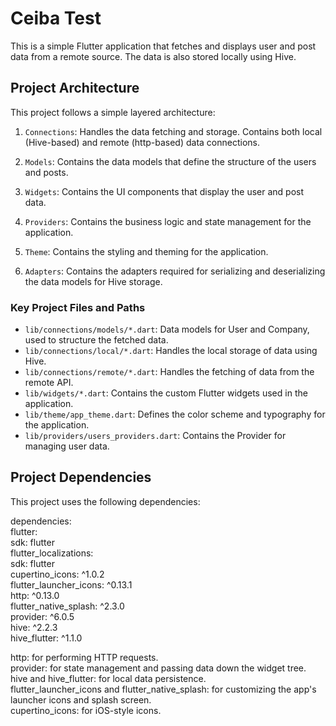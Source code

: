 # Ceiba Test

This is a simple Flutter application that fetches and displays user and post data from a remote source. The data is also stored locally using Hive.

## Project Architecture

This project follows a simple layered architecture:

1. `Connections`: Handles the data fetching and storage. Contains both local (Hive-based) and remote (http-based) data connections.

2. `Models`: Contains the data models that define the structure of the users and posts.

3. `Widgets`: Contains the UI components that display the user and post data.

4. `Providers`: Contains the business logic and state management for the application.

5. `Theme`: Contains the styling and theming for the application.

6. `Adapters`: Contains the adapters required for serializing and deserializing the data models for Hive storage.

### Key Project Files and Paths

- `lib/connections/models/*.dart`: Data models for User and Company, used to structure the fetched data.
- `lib/connections/local/*.dart`: Handles the local storage of data using Hive.
- `lib/connections/remote/*.dart`: Handles the fetching of data from the remote API.
- `lib/widgets/*.dart`: Contains the custom Flutter widgets used in the application.
- `lib/theme/app_theme.dart`: Defines the color scheme and typography for the application.
- `lib/providers/users_providers.dart`: Contains the Provider for managing user data.

## Project Dependencies

This project uses the following dependencies:

 
dependencies:<br>
  flutter:<br>
    sdk: flutter<br>
  flutter_localizations:<br>
    sdk: flutter<br>
  cupertino_icons: ^1.0.2<br>
  flutter_launcher_icons: ^0.13.1<br>
  http: ^0.13.0<br>
  flutter_native_splash: ^2.3.0<br>
  provider: ^6.0.5<br>
  hive: ^2.2.3<br>
  hive_flutter: ^1.1.0<br>
  
  
  
  http: for performing HTTP requests.<br>
  provider: for state management and passing data down the widget tree.<br>
  hive and hive_flutter: for local data persistence.<br>
  flutter_launcher_icons and flutter_native_splash: for customizing the app's launcher icons and splash screen.<br>
  cupertino_icons: for iOS-style icons.<br>




